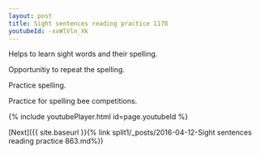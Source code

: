 ```yaml
---
layout: post
title: Sight sentences reading practice 1178
youtubeId: -xvWlVln_Xk
---
```

 
 
Helps to learn sight words and their spelling.

Opportunitiy to repeat the spelling. 

Practice spelling. 
 
Practice for spelling bee competitions. 
 
{% include youtubePlayer.html id=page.youtubeId %}
 
 

[Next]({{ site.baseurl }}{% link  split1/_posts/2016-04-12-Sight sentences reading practice 863.md%})
 
